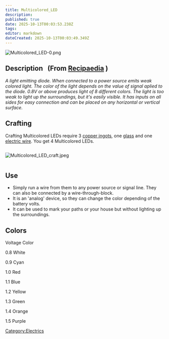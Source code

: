 ```yaml
---
title: Multicolored_LED
description: 
published: true
date: 2025-10-13T00:03:53.238Z
tags: 
editor: markdown
dateCreated: 2025-10-13T00:03:49.349Z
---
```


![Multicolored_LED-0.png](Multicolored_LED-0.png
"Multicolored_LED-0.png")

## **Description   (From [Recipaedia](Recipaedia "wikilink") )**

*A light emitting diode. When connected to a power source emits weak
colored light. The color of the light depends on the value of signal
aplied to the diode. 0.8V or above produces light of 8 different colors.
The light is too weak to light up the surroundings, but it's easily
visible. It has inputs on all sides for easy connection and can be
placed on any horizontal or vertical surface.*

## Crafting

Crafting Multicolored LEDs require 3 [copper
ingots](copper_Ingot "wikilink"), one [glass](glass "wikilink") and one
[electric wire](Electric_Wire "wikilink"). You get 4 Multicolored LEDs.

<div style="overflow: hidden">

![Multicolored_LED_craft.jpeg](Multicolored_LED_craft.jpeg
"Multicolored_LED_craft.jpeg")

</div>

## Use

  - Simply run a wire from them to any power source or signal line. They
    can also be connected by a wire-through-block.
  - It is an 'analog' device, so they can change the color depending of
    the battery volts.
  - It can be used to mark your paths or your house but without lighting
    up the surroundings.

## Colors

Voltage Color

0.8 White

0.9 Cyan

1.0 Red

1.1 Blue

1.2 Yellow

1.3 Green

1.4 Orange

1.5 Purple

[Category:Electrics](Category:Electrics "wikilink")